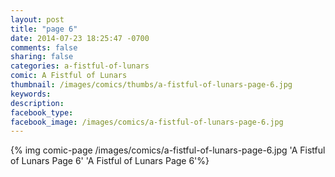 ```yaml
---
layout: post
title: "page 6"
date: 2014-07-23 18:25:47 -0700
comments: false
sharing: false
categories: a-fistful-of-lunars
comic: A Fistful of Lunars
thumbnail: /images/comics/thumbs/a-fistful-of-lunars-page-6.jpg
keywords: 
description: 
facebook_type: 
facebook_image: /images/comics/a-fistful-of-lunars-page-6.jpg
---
```


{% img comic-page /images/comics/a-fistful-of-lunars-page-6.jpg 'A Fistful of Lunars Page 6' 'A Fistful of Lunars Page 6'%}